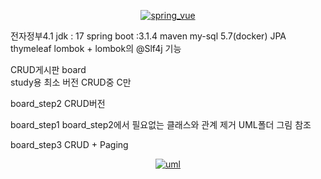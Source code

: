 <p align="center">
  <a href ="##">
  	<img alt="spring_vue" src="https://github.com/boylegu/SpringBoot-vue/blob/master/images/newlogo.jpg?raw=true">
  </a>
</p>
전자정부4.1
jdk : 17
spring boot :3.1.4
maven
my-sql 5.7(docker)
JPA
thymeleaf
lombok + lombok의 @Slf4j 기능

CRUD게시판
board  
study용 최소 버전 CRUD중 C만

board_step2
CRUD버전

board_step1 
board_step2에서 필요없는 클래스와 관계 제거
UML폴더 그림 참조

board_step3
CRUD + Paging


<p align="center">
  <a href ="##">
  	<img alt="uml" src="https://github.com/boylegu/SpringBoot-vue/blob/development/images/classdiagram.png?raw=true">
 </a>
</p>
